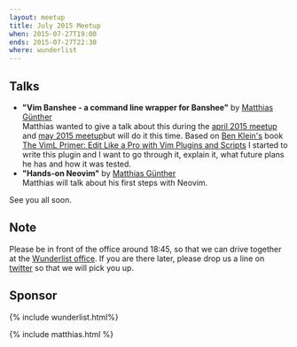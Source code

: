 ```yaml
---
layout: meetup
title: July 2015 Meetup
when: 2015-07-27T19:00
ends: 2015-07-27T22:30
where: wunderlist
---
```


## Talks

- **"Vim Banshee - a command line wrapper for Banshee"** by [Matthias Günther](https://twitter.com/wikimatze)<br>
Matthias wanted to give a talk about this during the [april 2015 meetup](/april-2015-meetup/ "april 2015 meetup") and [may 2015 meetup](/may-2015-meetup/ "may 2015 meetup")but
will do it this time. Based on [Ben Klein's](https://twitter.com/fifthposition) book [The VimL Primer: Edit Like a Pro with Vim Plugins and Scripts](https://pragprog.com/book/bkviml/the-viml-primer) I started to write this plugin and I want to go through it, explain it, what future plans he has and how it was tested.
- **"Hands-on Neovim"** by [Matthias Günther](https://twitter.com/wikimatze)<br>
Matthias will talk about his first steps with Neovim.

See you all soon.


## Note

Please be in front of the office around 18:45, so that we can drive together at the [Wunderlist office](https://www.wunderlist.com/ "Wunderlist office"). If you are there later, please drop us a line on [twitter](https://twitter.com/vimberlin "twitter") so that we will pick you up.


## Sponsor

{% include wunderlist.html%}

{% include matthias.html %}
